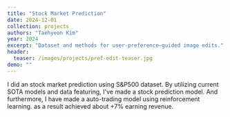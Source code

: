```yaml
---
title: "Stock Market Prediction"
date: 2024-12-01
collection: projects
authors: "Taehyeon Kim"
year: 2024
excerpt: "Dataset and methods for user-preference–guided image edits."
header:
  teaser: /images/projects/pref-edit-teaser.jpg
demo: ""
---
```

I did an stock market prediction using S&P500 dataset. By utilizing current SOTA models and data featuring, I've made a stock prediction model. And furthermore, I have made a auto-trading model using reinforcement learning. as a result achieved about +7% earning revenue. 